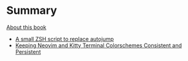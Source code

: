 # Summary

[About this book](./mdbook.md)
- [A small ZSH script to replace autojump](./jd.md)
- [Keeping Neovim and Kitty Terminal Colorschemes Consistent and Persistent](./colorscheme.md)
<!-- - [A Novel Implementation of the Aho-Corasick Algorithm for String-Searching](./aho-corasick.md) -->
<!-- - [Stop Using (Neo)Vim's Global Quickfix List](./TODO.md) -->
